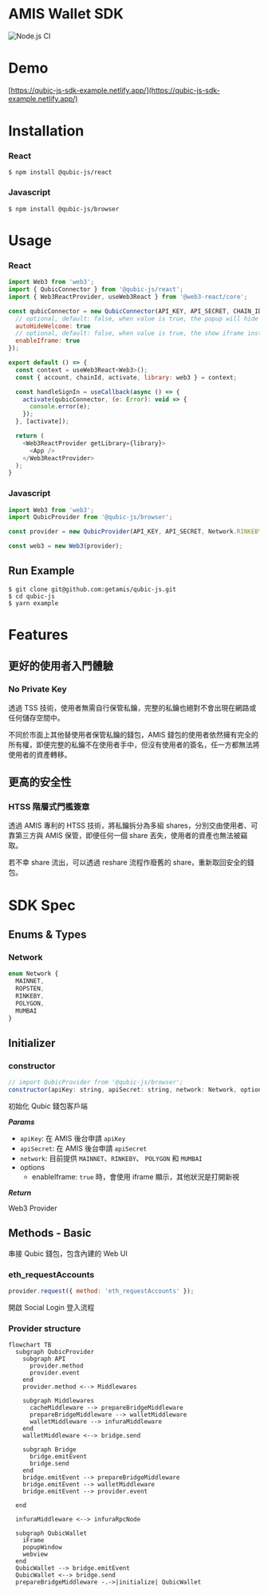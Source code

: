 # AMIS Wallet SDK

![Node.js CI](https://github.com/getamis/qubic-js/workflows/Node.js%20CI/badge.svg)
<br />

# Demo

[https://qubic-js-sdk-example.netlify.app/](https://qubic-js-sdk-example.netlify.app/)

# Installation

### React

```cli
$ npm install @qubic-js/react
```

### Javascript

```cli
$ npm install @qubic-js/browser
```

# Usage

### React

```javascript
import Web3 from 'web3';
import { QubicConnector } from '@qubic-js/react';
import { Web3ReactProvider, useWeb3React } from '@web3-react/core';

const qubicConnector = new QubicConnector(API_KEY, API_SECRET, CHAIN_ID, {
  // optional, default: false, when value is true, the popup will hide automatically
  autoHideWelcome: true
  // optional, default: false, when value is true, the show iframe instead of new window, credit card payment will failed with this option value true
  enableIframe: true
});

export default () => {
  const context = useWeb3React<Web3>();
  const { account, chainId, activate, library: web3 } = context;

  const handleSignIn = useCallback(async () => {
    activate(qubicConnector, (e: Error): void => {
      console.error(e);
    });
  }, [activate]);

  return (
    <Web3ReactProvider getLibrary={library}>
      <App />
    </Web3ReactProvider>
  );
}
```

### Javascript

```javascript
import Web3 from 'web3';
import QubicProvider from '@qubic-js/browser';

const provider = new QubicProvider(API_KEY, API_SECRET, Network.RINKEBY, enableIframe);

const web3 = new Web3(provider);
```

## Run Example

```cli
$ git clone git@github.com:getamis/qubic-js.git
$ cd qubic-js
$ yarn example
```

# Features

## 更好的使用者入門體驗

### No Private Key

透過 TSS 技術，使用者無需自行保管私鑰，完整的私鑰也絕對不會出現在網路或任何儲存空間中。

不同於市面上其他替使用者保管私鑰的錢包，AMIS 錢包的使用者依然擁有完全的所有權，即便完整的私鑰不在使用者手中，但沒有使用者的簽名，任一方都無法將使用者的資產轉移。

## 更高的安全性

### HTSS 階層式門檻簽章

透過 AMIS 專利的 HTSS 技術，將私鑰拆分為多組 shares，分別交由使用者、可靠第三方與 AMIS 保管，即便任何一個 share 丟失，使用者的資產也無法被竊取。

若不幸 share 流出，可以透過 reshare 流程作廢舊的 share，重新取回安全的錢包。

# SDK Spec

## Enums & Types

### Network

```javascript
enum Network {
  MAINNET,
  ROPSTEN,
  RINKEBY,
  POLYGON,
  MUMBAI
}
```

## Initializer

### constructor

```javascript
// import QubicProvider from '@qubic-js/browser';
constructor(apiKey: string, apiSecret: string, network: Network, options): QubicProvider
```

初始化 Qubic 錢包客戶端

**_Params_**

- `apiKey`: 在 AMIS 後台申請 `apiKey`
- `apiSecret`: 在 AMIS 後台申請 `apiSecret`
- `network`: 目前提供 `MAINNET`、`RINKEBY`、 `POLYGON` 和 `MUMBAI`
- options
  - enableIframe: `true` 時，會使用 iframe 顯示，其他狀況是打開新視

**_Return_**

Web3 Provider

## Methods - Basic

串接 Qubic 錢包，包含內建的 Web UI

### eth_requestAccounts

```javascript
provider.request({ method: 'eth_requestAccounts' });
```

開啟 Social Login 登入流程

### Provider structure

```mermaid
flowchart TB
  subgraph QubicProvider
    subgraph API
      provider.method
      provider.event
    end
    provider.method <--> Middlewares

    subgraph Middlewares
      cacheMiddleware --> prepareBridgeMiddleware
      prepareBridgeMiddleware --> walletMiddleware
      walletMiddleware --> infuraMiddleware
    end
    walletMiddleware <--> bridge.send

    subgraph Bridge
      bridge.emitEvent
      bridge.send
    end
    bridge.emitEvent --> prepareBridgeMiddleware
    bridge.emitEvent --> walletMiddleware
    bridge.emitEvent --> provider.event

  end

  infuraMiddleware <--> infuraRpcNode

  subgraph QubicWallet
    iFrame
    popupWindow
    webview
  end
  QubicWallet --> bridge.emitEvent
  QubicWallet <--> bridge.send
  prepareBridgeMiddleware -.->|initialize| QubicWallet

```
